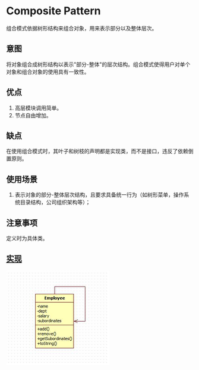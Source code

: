 # Composite Pattern

组合模式依据树形结构来组合对象，用来表示部分以及整体层次。

## 意图

将对象组合成树形结构以表示"部分-整体"的层次结构。组合模式使得用户对单个对象和组合对象的使用具有一致性。

## 优点

 1. 高层模块调用简单。
 2. 节点自由增加。

## 缺点

在使用组合模式时，其叶子和树枝的声明都是实现类，而不是接口，违反了依赖倒置原则。

## 使用场景

1. 表示对象的部分-整体层次结构，且要求具备统一行为（如树形菜单，操作系统目录结构，公司组织架构等）；

## 注意事项

定义时为具体类。

## [实现](https://github.com/shiyangqin/DesignPatterns/tree/master/composite_pattern)

<img src="img/CompositePattern.jpg" />

